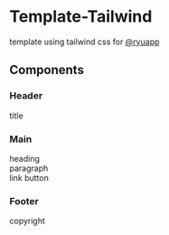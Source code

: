 # Template-Tailwind
template using tailwind css for <a href="https://github.com/ryuapp">@ryuapp</a>

## Components
### Header
title

### Main
heading<br>
paragraph<br>
link button

### Footer
copyright
